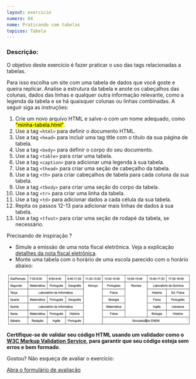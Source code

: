 ```yaml
---
layout: exercicio
numero: 04
nome: Praticando com tabelas
topicos: Tabela
---
```


### Descrição:

O objetivo deste exercício é fazer praticar o uso das tags relacionadas a tabelas.

Para isso escolha um site com uma tabela de dados que você goste e queira replicar. Analise a estrutura da tabela e anote os cabeçalhos das colunas, dados das linhas e qualquer outra informação relevante, como a legenda da tabela e se há quaisquer colunas ou linhas combinadas. A seguir siga as instruções:

1. Crie um novo arquivo HTML e salve-o com um nome adequado, como <mark>"minha-tabela.html"</mark>.
1. Use a tag `<html>` para definir o documento HTML.
1. Use a tag `<head>` para incluir uma tag title com o título da sua página de tabela.
1. Use a tag `<body>` para definir o corpo do seu documento.
1. Use a tag `<table>` para criar uma tabela.
1. Use a tag `<caption>` para adicionar uma legenda à sua tabela.
1. Use a tag `<thead>` para criar uma seção de cabeçalho da tabela.
1. Use a tag `<th>` para criar cabeçalhos de tabela para cada coluna da sua tabela.
1. Use a tag `<tbody>` para criar uma seção do corpo da tabela.
1. Use a tag `<tr>` para criar uma linha da tabela.
1. Use a tag `<td>` para adicionar dados a cada célula da sua tabela.
1. Repita os passos 12-13 para adicionar mais linhas de dados à sua tabela.
1. Use a tag `<tfoot>` para criar uma seção de rodapé da tabela, se necessário.

Precisando de inspiração ?

- Simule a emissão de uma nota fiscal eletrônica. Veja a explicação <a href="https://cr.inf.br/blog/cupom-fiscal-eletronico-nfc-e-quais-informacoes-sao-impressas-na-danfe/" targer="_blank">detalhes da nota fiscal eletrônica</a>.
- Monte uma tabela com o horário de uma escola parecido com o horário abaixo:

![horário escolhar](horario.png)
 
**Certifique-se de validar seu código HTML usando um validador como o [W3C Markup Validation Service](https://validator.w3.org/), para garantir que seu código esteja sem erros e bem formado**.

Gostou? Não esqueça de avaliar o exercício:

<a class="btn" href="https://forms.gle/scs1VxDDFSiMqAhe8" target="_blank"> Abra o formulário de avaliação</a>
